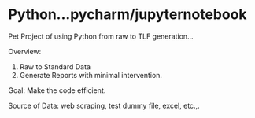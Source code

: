 # Python...pycharm/jupyternotebook

Pet Project of using Python from raw to TLF generation...

Overview:
 1. Raw to Standard Data
 2. Generate Reports with minimal intervention.

Goal:
 Make the code efficient.
 
 
 Source of Data:
  web scraping, test dummy file, excel, etc.,.
  
 
